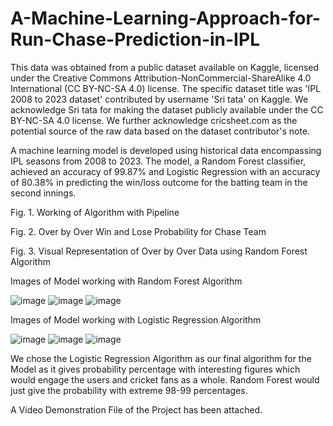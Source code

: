 # A-Machine-Learning-Approach-for-Run-Chase-Prediction-in-IPL

This data was obtained from a public dataset available on Kaggle, licensed under the Creative Commons Attribution-NonCommercial-ShareAlike 4.0 International (CC BY-NC-SA 4.0) license. The specific dataset title was 'IPL 2008 to 2023 dataset' contributed by username 'Sri tata' on Kaggle. We acknowledge Sri tata for making the dataset publicly available under the CC BY-NC-SA 4.0 license. We further acknowledge cricsheet.com as the potential source of the raw data based on the dataset contributor's note.

A machine learning model is developed using historical data encompassing IPL seasons from 2008 to 2023. The model, a Random Forest classifier, achieved an accuracy of 99.87% and Logistic Regression with an accuracy of 80.38% in predicting the win/loss outcome for the batting team in the second innings.

Fig. 1. Working of Algorithm with Pipeline

Fig. 2. Over by Over Win and Lose Probability for Chase Team

Fig. 3. Visual Representation of Over by Over Data using Random Forest Algorithm

Images of Model working with Random Forest Algorithm

![image](https://github.com/arya-cpp/A-Machine-Learning-Approach-for-Run-Chase-Prediction-in-IPL/assets/127336304/2de29bf8-da21-4d8c-8568-7fa397196cdd)
![image](https://github.com/arya-cpp/A-Machine-Learning-Approach-for-Run-Chase-Prediction-in-IPL/assets/127336304/e7427548-d82c-43ce-9ca3-4a06ee57f3ba)
![image](https://github.com/arya-cpp/A-Machine-Learning-Approach-for-Run-Chase-Prediction-in-IPL/assets/127336304/15bb35c8-8681-4877-8b5f-f7c320529615)

Images of Model working with Logistic Regression Algorithm

![image](https://github.com/arya-cpp/A-Machine-Learning-Approach-for-Run-Chase-Prediction-in-IPL/assets/127336304/9b854477-92a6-43d6-8bdc-1e4b1fbdc763)
![image](https://github.com/arya-cpp/A-Machine-Learning-Approach-for-Run-Chase-Prediction-in-IPL/assets/127336304/52fd0db0-38a7-4a86-b616-6bf8f44fea40)
![image](https://github.com/arya-cpp/A-Machine-Learning-Approach-for-Run-Chase-Prediction-in-IPL/assets/127336304/f4cef24f-692f-4501-a375-4b534dba5fb8)

We chose the Logistic Regression Algorithm as our final algorithm for the Model as it gives probability percentage with interesting figures which would engage the users and cricket fans as a whole. Random Forest would just give the probability with extreme 98-99 percentages.

A Video Demonstration File of the Project has been attached.
